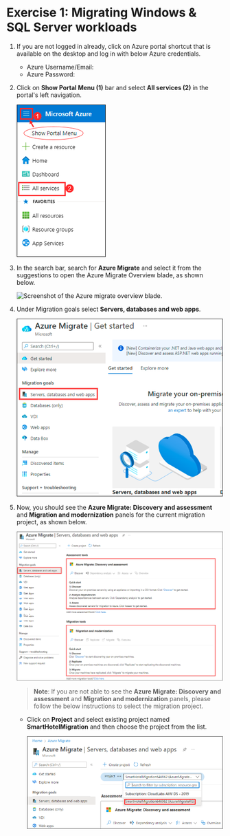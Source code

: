 # Exercise 1: Migrating Windows & SQL Server workloads

1. If you are not logged in already, click on Azure portal shortcut that is available on the desktop and log in with below Azure credentials.
    * Azure Username/Email: <inject key="AzureAdUserEmail"></inject> 
    * Azure Password: <inject key="AzureAdUserPassword"></inject>

2. Click on **Show Portal Menu (1)** bar and select **All services (2)** in the portal's left navigation.
 
    ![Screenshot of the All services overview blade.](Images/Allservices.png "Allservices Overview blade")

3. In the search bar, search for **Azure Migrate** and select it from the suggestions to open the Azure Migrate Overview blade, as shown below. 
 
    ![Screenshot of the Azure migrate overview blade.](ImagesAzmigrate.png "Azmigrate Overview blade")

4. Under Migration goals select **Servers, databases and web apps**.

    ![](Images/azuremigrate-1.png)

5. Now, you should see the **Azure Migrate: Discovery and assessment** and **Migration and modernization** panels for the current migration project, as shown below.

    ![](Images/MicrosoftTeams-image%20(5).png)
    
    >**Note**: If you are not able to see the **Azure Migrate: Discovery and assessment** and **Migration and modernization** panels, please follow the below instructions to select the migration project.

     - Click on **Project** and select existing project named **SmartHotelMigration<inject key="DeploymentID" enableCopy="false" />** and then choose the project from the list.

        ![](Images/E1T1S5_1.png)
